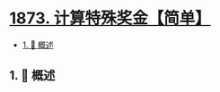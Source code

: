 # [1873. 计算特殊奖金【简单】](https://github.com/tnotesjs/TNotes.leetcode/tree/main/notes/1873.%20%E8%AE%A1%E7%AE%97%E7%89%B9%E6%AE%8A%E5%A5%96%E9%87%91%E3%80%90%E7%AE%80%E5%8D%95%E3%80%91)

<!-- region:toc -->

- [1. 📝 概述](#1--概述)

<!-- endregion:toc -->

## 1. 📝 概述
